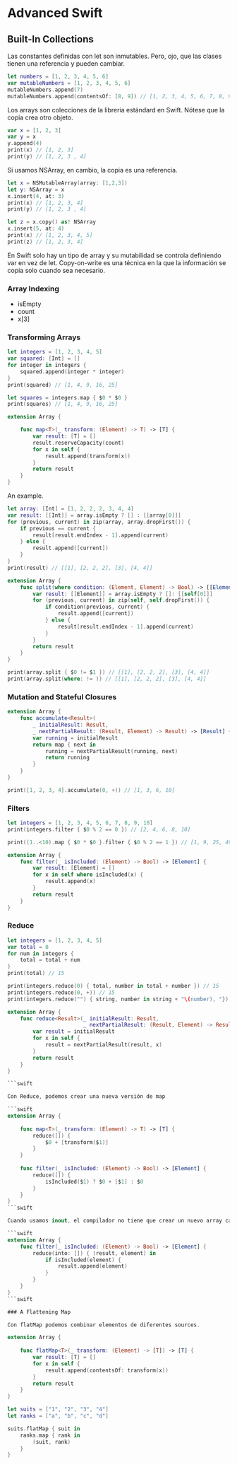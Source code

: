 # Advanced Swift

## Built-In Collections

Las constantes definidas con let son inmutables. Pero, ojo, que las clases tienen una referencia y pueden cambiar.

```swift
let numbers = [1, 2, 3, 4, 5, 6]
var mutableNumbers = [1, 2, 3, 4, 5, 6]
mutableNumbers.append(7)
mutableNumbers.append(contentsOf: [8, 9]) // [1, 2, 3, 4, 5, 6, 7, 8, 9]
```

Los arrays son colecciones de la libreria estándard en Swift. Nótese que la copia crea otro objeto.

```swift
var x = [1, 2, 3]
var y = x
y.append(4)
print(x) // [1, 2, 3]
print(y) // [1, 2, 3 , 4]
```

Si usamos NSArray, en cambio, la copia es una referencia.

```swift
let x = NSMutableArray(array: [1,2,3])
let y: NSArray = x
x.insert(4, at: 3)
print(x) // [1, 2, 3, 4]
print(y) // [1, 2, 3 , 4]

let z = x.copy() as! NSArray
x.insert(5, at: 4)
print(x) // [1, 2, 3, 4, 5]
print(z) // [1, 2, 3, 4]
```

En Swift solo hay un tipo de array y su mutabilidad se controla definiendo var en vez de let. Copy-on-write es una técnica en la que la información se copia solo cuando sea necesario.

### Array Indexing

* isEmpty
* count
* x[3]

### Transforming Arrays

```swift
let integers = [1, 2, 3, 4, 5]
var squared: [Int] = []
for integer in integers {
    squared.append(integer * integer)
}
print(squared) // [1, 4, 9, 16, 25]

let squares = integers.map { $0 * $0 }
print(squares) // [1, 4, 9, 16, 25]

extension Array {

    func map<T>(_ transform: (Element) -> T) -> [T] {
        var result: [T] = []
        result.reserveCapacity(count)
        for x in self {
            result.append(transform(x))
        }
        return result
    }
}
```

An example.

```swift
let array: [Int] = [1, 2, 2, 2, 3, 4, 4]
var result: [[Int]] = array.isEmpty ? [] : [[array[0]]]
for (previous, current) in zip(array, array.dropFirst()) {
    if previous == current {
        result[result.endIndex - 1].append(current)
    } else {
        result.append([current])
    }
}
print(result) // [[1], [2, 2, 2], [3], [4, 4]]

extension Array {
    func split(where condition: (Element, Element) -> Bool) -> [[Element]] {
        var result: [[Element]] = array.isEmpty ? []: [[self[0]]]
        for (previous, current) in zip(self, self.dropFirst()) {
            if condition(previous, current) {
                result.append([current])
            } else {
                result[result.endIndex - 1].append(current)
            }
        }
        return result
    }
}

print(array.split { $0 != $1 }) // [[1], [2, 2, 2], [3], [4, 4]]
print(array.split(where: != )) // [[1], [2, 2, 2], [3], [4, 4]]
```

### Mutation and Stateful Closures

```swift
extension Array {
    func accumulate<Result>(
        _ initialResult: Result,
        _ nextPartialResult: (Result, Element) -> Result) -> [Result] {
        var running = initialResult
        return map { next in
            running = nextPartialResult(running, next)
            return running
        }
    }
}

print([1, 2, 3, 4].accumulate(0, +)) // [1, 3, 6, 10]
```

### Filters

```swift
let integers = [1, 2, 3, 4, 5, 6, 7, 8, 9, 10]
print(integers.filter { $0 % 2 == 0 }) // [2, 4, 6, 8, 10]

print((1..<10).map { $0 * $0 }.filter { $0 % 2 == 1 }) // [1, 9, 25, 49, 81]

extension Array {
    func filter(_ isIncluded: (Element) -> Bool) -> [Element] {
        var result: [Element] = []
        for x in self where isIncluded(x) {
            result.append(x)
        }
        return result
    }
}
```

### Reduce

```swift
let integers = [1, 2, 3, 4, 5]
var total = 0
for num in integers {
    total = total + num
}
print(total) // 15

print(integers.reduce(0) { total, number in total + number }) // 15
print(integers.reduce(0, +)) // 15
print(integers.reduce("") { string, number in string + "\(number), "}) // 1, 2, 3, 4, 5,

extension Array {
    func reduce<Result>(_ initialResult: Result,
                        _ nextPartialResult: (Result, Element) -> Result) -> Result {
        var result = initialResult
        for x in self {
            result = nextPartialResult(result, x)
        }
        return result
    }
}

```swift

Con Reduce, podemos crear una nueva versión de map

```swift
extension Array {
    
    func map<T>(_ transform: (Element) -> T) -> [T] {
        reduce([]) {
            $0 + [transform($1)]
        }
    }
    
    func filter(_ isIncluded: (Element) -> Bool) -> [Element] {
        reduce([]) {
            isIncluded($1) ? $0 + [$1] : $0
        }
    }
}
```swift

Cuando usamos inout, el compilador no tiene que crear un nuevo array cada vez.

```swift
extension Array {
    func filter(_ isIncluded: (Element) -> Bool) -> [Element] {
        reduce(into: []) { (result, element) in
            if isIncluded(element) {
                result.append(element)
            }
        }
    }
}
```swift

### A Flattening Map

Con flatMap podemos combinar elementos de diferentes sources.

extension Array {
    
    func flatMap<T>(_ transform: (Element) -> [T]) -> [T] {
        var result: [T] = []
        for x in self {
            result.append(contentsOf: transform(x))
        }
        return result
    }
}

let suits = ["1", "2", "3", "4"]
let ranks = ["a", "b", "c", "d"]

suits.flatMap { suit in
    ranks.map { rank in
        (suit, rank)
    }
}
